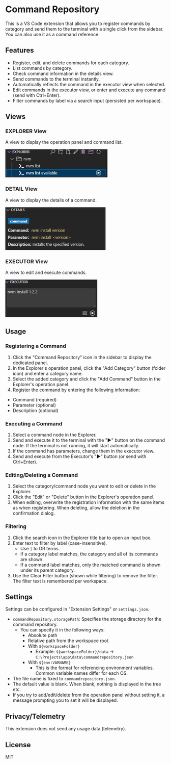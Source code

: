 # Command Repository

This is a VS Code extension that allows you to register commands by category and send them to the terminal with a single click from the sidebar.
You can also use it as a command reference.

## Features

- Register, edit, and delete commands for each category.
- List commands by category.
- Check command information in the details view.
- Send commands to the terminal instantly.
- Automatically reflects the command in the executor view when selected.
- Edit commands in the executor view, or enter and execute any command (send with Ctrl+Enter).
- Filter commands by label via a search input (persisted per workspace).

## Views

### EXPLORER View

A view to display the operation panel and command list.

![EXPLORER](https://github.com/Knworks/commandrepository/raw/HEAD/images/explorer.png)

### DETAIL View

A view to display the details of a command.

![DETAIL](https://github.com/Knworks/commandrepository/raw/HEAD/images/detail.png)

### EXECUTOR View

A view to edit and execute commands.

![EXECUTOR](https://github.com/Knworks/commandrepository/raw/HEAD/images/executor.png)

## Usage

### Registering a Command

1. Click the "Command Repository" icon in the sidebar to display the dedicated panel.
2. In the Explorer's operation panel, click the "Add Category" button (folder icon) and enter a category name.
3. Select the added category and click the "Add Command" button in the Explorer's operation panel.
4. Register the command by entering the following information:

- Command (required)
- Parameter (optional)
- Description (optional)

### Executing a Command

1. Select a command node in the Explorer.
2. Send and execute it to the terminal with the "▶" button on the command node. If the terminal is not running, it will start automatically.
3. If the command has parameters, change them in the executor view.
4. Send and execute from the Executor's "▶" button (or send with Ctrl+Enter).

### Editing/Deleting a Command

1. Select the category/command node you want to edit or delete in the Explorer.
2. Click the "Edit" or "Delete" button in the Explorer's operation panel.
3. When editing, overwrite the registration information with the same items as when registering. When deleting, allow the deletion in the confirmation dialog.

### Filtering

1. Click the search icon in the Explorer title bar to open an input box.
2. Enter text to filter by label (case-insensitive).
   - Use `|` to OR terms.
   - If a category label matches, the category and all of its commands are shown.
   - If a command label matches, only the matched command is shown under its parent category.
3. Use the Clear Filter button (shown while filtering) to remove the filter. The filter text is remembered per workspace.

## Settings

Settings can be configured in "Extension Settings" or `settings.json`.

- `commandRepository.storagePath`: Specifies the storage directory for the command repository.
  - You can specify it in the following ways:
    - Absolute path
    - Relative path from the workspace root
    - With `${workspaceFolder}`
      - Example: `${workspaceFolder}/data` → `C:\Projects\app\data\commandrepository.json`
    - With `${env:VARNAME}`
      - This is the format for referencing environment variables. Common variable names differ for each OS.
- The file name is fixed to `commandrepository.json`.
- The default value is blank. When blank, nothing is displayed in the tree etc.
- If you try to add/edit/delete from the operation panel without setting it, a message prompting you to set it will be displayed.

## Privacy/Telemetry

This extension does not send any usage data (telemetry).

## License

MIT
